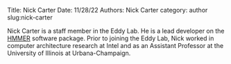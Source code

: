 Title: Nick Carter
Date: 11/28/22
Authors: Nick Carter
category: author
slug:nick-carter

Nick Carter is a staff member in the Eddy Lab.  He is a lead developer on the [HMMER](https://www.hmmer.org) software package.  Prior to joining the Eddy Lab, Nick worked in computer architecture research at Intel and as an Assistant Professor at the University of Illinois at Urbana-Champaign.